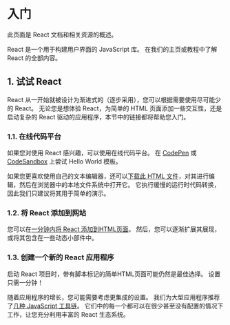 # 入门

此页面是 React 文档和相关资源的概述。

React 是一个用于构建用户界面的 JavaScript 库。 在我们的主页或教程中了解 React 的全部内容。

## 1. 试试 React

React 从一开始就被设计为渐进式的（逐步采用），您可以根据需要使用尽可能少的 React。 无论您是想体验 React，为简单的 HTML 页面添加一些交互性，还是启动复杂的 React 驱动的应用程序，本节中的链接都将帮助您入门。

### 1.1. 在线代码平台

如果您对使用 React 感兴趣，可以使用在线代码平台。 在 [CodePen](https://reactjs.org/redirect-to-codepen/hello-world) 或 [CodeSandbox](https://codesandbox.io/s/new) 上尝试 Hello World 模板。

如果您更喜欢使用自己的文本编辑器，还可以[下载此 HTML 文件](https://raw.githubusercontent.com/reactjs/reactjs.org/master/static/html/single-file-example.html)，对其进行编辑，然后在浏览器中的本地文件系统中打开它。 它执行缓慢的运行时代码转换，因此我们只建议将其用于简单的演示。

### 1.2. 将 React 添加到网站

您可以在[一分钟内将 React 添加到HTML页面](https://reactjs.org/docs/add-react-to-a-website.html)。 然后，您可以逐渐扩展其展现，或将其包含在一些动态小部件中。

### 1.3. 创建一个新的 React 应用程序

启动 React 项目时，带有脚本标记的简单HTML页面可能仍然是最佳选择。 设置只需一分钟！

随着应用程序的增长，您可能需要考虑更集成的设置。 我们为大型应用程序推荐了[几种 JavaScript 工具链](https://reactjs.org/docs/create-a-new-react-app.html)。 它们中的每一个都可以在很少甚至没有配置的情况下工作，让您充分利用丰富的 React 生态系统。